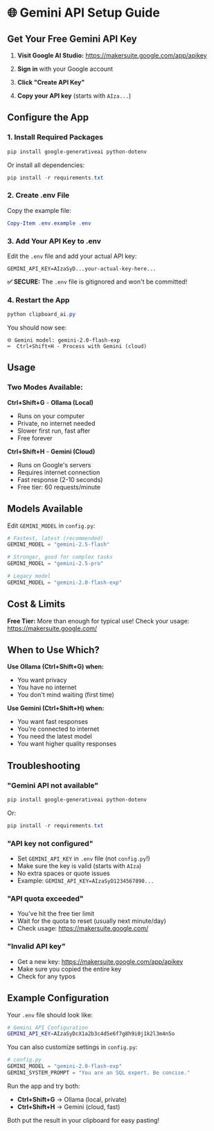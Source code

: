 # 🌐 Gemini API Setup Guide

## Get Your Free Gemini API Key

1. **Visit Google AI Studio:**
   https://makersuite.google.com/app/apikey

2. **Sign in** with your Google account

3. **Click "Create API Key"**

4. **Copy your API key** (starts with `AIza...`)

## Configure the App

### 1. Install Required Packages

```powershell
pip install google-generativeai python-dotenv
```

Or install all dependencies:

```powershell
pip install -r requirements.txt
```

### 2. Create .env File

Copy the example file:

```powershell
Copy-Item .env.example .env
```

### 3. Add Your API Key to .env

Edit the `.env` file and add your actual API key:

```
GEMINI_API_KEY=AIzaSyD...your-actual-key-here...
```

**✅ SECURE:** The `.env` file is gitignored and won't be committed!

### 4. Restart the App

```powershell
python clipboard_ai.py
```

You should now see:
```
🌐 Gemini model: gemini-2.0-flash-exp
⌨️  Ctrl+Shift+H - Process with Gemini (cloud)
```

## Usage

### Two Modes Available:

**Ctrl+Shift+G** - **Ollama (Local)**
- Runs on your computer
- Private, no internet needed
- Slower first run, fast after
- Free forever

**Ctrl+Shift+H** - **Gemini (Cloud)**
- Runs on Google's servers
- Requires internet connection
- Fast response (2-10 seconds)
- Free tier: 60 requests/minute

## Models Available

Edit `GEMINI_MODEL` in `config.py`:

```python
# Fastest, latest (recommended)
GEMINI_MODEL = "gemini-2.5-flash"

# Stronger, good for complex tasks
GEMINI_MODEL = "gemini-2.5-pro"

# Legacy model
GEMINI_MODEL = "gemini-2.0-flash-exp"
```

## Cost & Limits

**Free Tier:**
More than enough for typical use!
Check your usage: https://makersuite.google.com/

## When to Use Which?

**Use Ollama (Ctrl+Shift+G) when:**
- You want privacy
- You have no internet
- You don't mind waiting (first time)

**Use Gemini (Ctrl+Shift+H) when:**
- You want fast responses
- You're connected to internet
- You need the latest model
- You want higher quality responses

## Troubleshooting

### "Gemini API not available"

```powershell
pip install google-generativeai python-dotenv
```

Or:

```powershell
pip install -r requirements.txt
```

### "API key not configured"

- Set `GEMINI_API_KEY` in `.env` file (not `config.py`!)
- Make sure the key is valid (starts with `AIza`)
- No extra spaces or quote issues
- Example: `GEMINI_API_KEY=AIzaSyD1234567890...`

### "API quota exceeded"
- You've hit the free tier limit
- Wait for the quota to reset (usually next minute/day)
- Check usage: https://makersuite.google.com/

### "Invalid API key"
- Get a new key: https://makersuite.google.com/app/apikey
- Make sure you copied the entire key
- Check for any typos

## Example Configuration

Your `.env` file should look like:

```bash
# Gemini API Configuration
GEMINI_API_KEY=AIzaSyDcX1a2b3c4d5e6f7g8h9i0j1k2l3m4n5o
```

You can also customize settings in `config.py`:

```python
# config.py
GEMINI_MODEL = "gemini-2.0-flash-exp"
GEMINI_SYSTEM_PROMPT = "You are an SQL expert. Be concise."
```

Run the app and try both:
- **Ctrl+Shift+G** → Ollama (local, private)
- **Ctrl+Shift+H** → Gemini (cloud, fast)

Both put the result in your clipboard for easy pasting!
